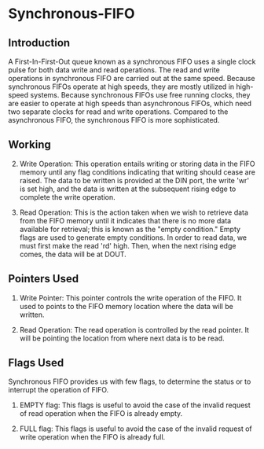 # Synchronous-FIFO

## Introduction
A First-In-First-Out queue known as a synchronous FIFO uses a single clock pulse for both data write and read operations. The read and write operations in synchronous FIFO are carried out at the same speed. Because synchronous FIFOs operate at high speeds, they are mostly utilized in high-speed systems. Because synchronous FIFOs use free running clocks, they are easier to operate at high speeds than asynchronous FIFOs, which need two separate clocks for read and write operations. Compared to the asynchronous FIFO, the synchronous FIFO is more sophisticated.

## Working
2) Write Operation: This operation entails writing or storing data in the FIFO memory until any flag conditions indicating that writing should cease are raised. The data to be written is provided at the DIN port, the write 'wr' is set high, and the data is written at the subsequent rising edge to complete the write operation.

2) Read Operation: This is the action taken when we wish to retrieve data from the FIFO memory until it indicates that there is no more data available for retrieval; this is known as the "empty condition." Empty flags are used to generate empty conditions. In order to read data, we must first make the read 'rd' high. Then, when the next rising edge comes, the data will be at DOUT.

## Pointers Used
1) Write Pointer: This pointer controls the write operation of the FIFO. It used to points to the FIFO memory location where the data will be written.

2) Read Operation: The read operation is controlled by the read pointer. It will be pointing the location from where next data is to be read.

## Flags Used
Synchronous FIFO provides us with few flags, to determine the status or to interrupt the operation of FIFO.

1) EMPTY flag: This flags is useful to avoid the case of the invalid request of read operation when the FIFO is already empty.

2) FULL flag: This flags is useful to avoid the case of the invalid request of write operation when the FIFO is already full.


